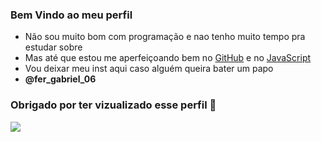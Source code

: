 ### Bem Vindo ao meu perfil

- Não sou muito bom com programação e nao tenho muito tempo pra estudar sobre
- Mas até que estou me aperfeiçoando bem no [GitHub](https://www.github.com) e no [JavaScript](https://www.javascript.com)
- Vou deixar meu inst aqui caso alguém queira bater um papo
- **@fer_gabriel_06**

### Obrigado por ter vizualizado esse perfil 🤙



![](https://media.tenor.com/ZMe398J4PoEAAAAC/ok-okay.gif)
